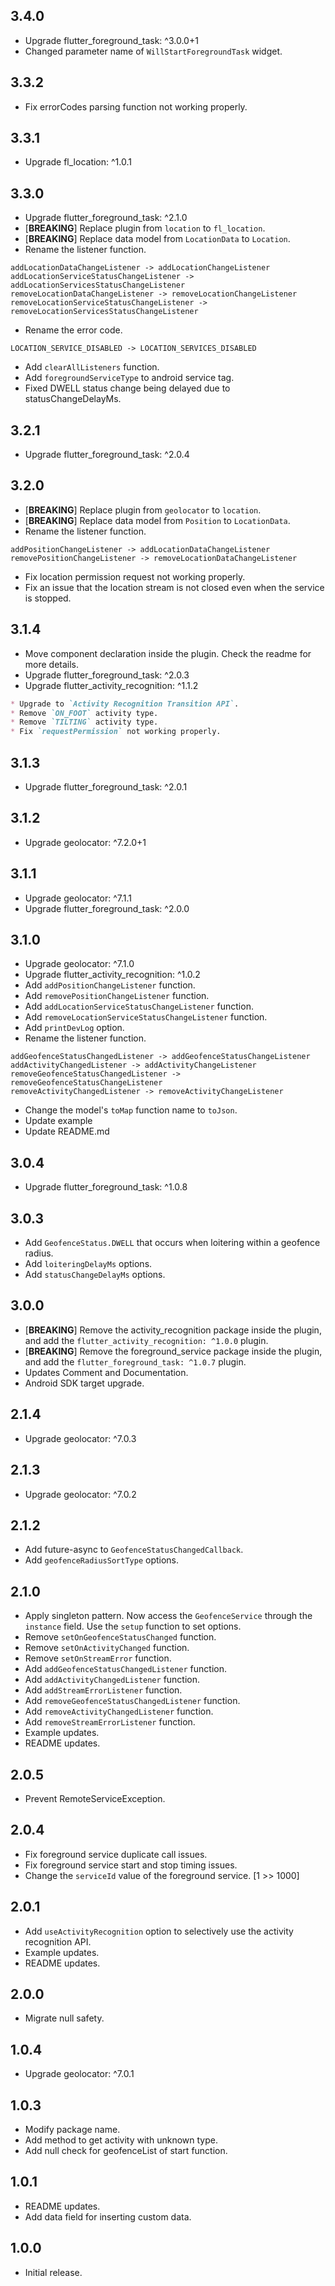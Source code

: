 ## 3.4.0

* Upgrade flutter_foreground_task: ^3.0.0+1
* Changed parameter name of `WillStartForegroundTask` widget.

## 3.3.2

* Fix errorCodes parsing function not working properly.

## 3.3.1

* Upgrade fl_location: ^1.0.1

## 3.3.0

* Upgrade flutter_foreground_task: ^2.1.0
* [**BREAKING**] Replace plugin from `location` to `fl_location`.
* [**BREAKING**] Replace data model from `LocationData` to `Location`.
* Rename the listener function.
```text
addLocationDataChangeListener -> addLocationChangeListener
addLocationServiceStatusChangeListener -> addLocationServicesStatusChangeListener
removeLocationDataChangeListener -> removeLocationChangeListener
removeLocationServiceStatusChangeListener -> removeLocationServicesStatusChangeListener
```
* Rename the error code.
```text
LOCATION_SERVICE_DISABLED -> LOCATION_SERVICES_DISABLED
```
* Add `clearAllListeners` function.
* Add `foregroundServiceType` to android service tag.
* Fixed DWELL status change being delayed due to statusChangeDelayMs.

## 3.2.1

* Upgrade flutter_foreground_task: ^2.0.4

## 3.2.0

* [**BREAKING**] Replace plugin from `geolocator` to `location`.
* [**BREAKING**] Replace data model from `Position` to `LocationData`.
* Rename the listener function.
```text
addPositionChangeListener -> addLocationDataChangeListener
removePositionChangeListener -> removeLocationDataChangeListener
```
* Fix location permission request not working properly.
* Fix an issue that the location stream is not closed even when the service is stopped.

## 3.1.4

* Move component declaration inside the plugin. Check the readme for more details.
* Upgrade flutter_foreground_task: ^2.0.3
* Upgrade flutter_activity_recognition: ^1.1.2
```markdown
* Upgrade to `Activity Recognition Transition API`.
* Remove `ON_FOOT` activity type.
* Remove `TILTING` activity type.
* Fix `requestPermission` not working properly.
```

## 3.1.3

* Upgrade flutter_foreground_task: ^2.0.1

## 3.1.2

* Upgrade geolocator: ^7.2.0+1

## 3.1.1

* Upgrade geolocator: ^7.1.1
* Upgrade flutter_foreground_task: ^2.0.0

## 3.1.0

* Upgrade geolocator: ^7.1.0
* Upgrade flutter_activity_recognition: ^1.0.2
* Add `addPositionChangeListener` function.
* Add `removePositionChangeListener` function.
* Add `addLocationServiceStatusChangeListener` function.
* Add `removeLocationServiceStatusChangeListener` function.
* Add `printDevLog` option.
* Rename the listener function.
```text
addGeofenceStatusChangedListener -> addGeofenceStatusChangeListener
addActivityChangedListener -> addActivityChangeListener
removeGeofenceStatusChangedListener -> removeGeofenceStatusChangeListener
removeActivityChangedListener -> removeActivityChangeListener
```
* Change the model's `toMap` function name to `toJson`.
* Update example
* Update README.md

## 3.0.4

* Upgrade flutter_foreground_task: ^1.0.8

## 3.0.3

* Add `GeofenceStatus.DWELL` that occurs when loitering within a geofence radius.
* Add `loiteringDelayMs` options.
* Add `statusChangeDelayMs` options.

## 3.0.0

* [**BREAKING**] Remove the activity_recognition package inside the plugin, and add the `flutter_activity_recognition: ^1.0.0` plugin.
* [**BREAKING**] Remove the foreground_service package inside the plugin, and add the `flutter_foreground_task: ^1.0.7` plugin.
* Updates Comment and Documentation.
* Android SDK target upgrade.

## 2.1.4

* Upgrade geolocator: ^7.0.3

## 2.1.3

* Upgrade geolocator: ^7.0.2

## 2.1.2

* Add future-async to `GeofenceStatusChangedCallback`.
* Add `geofenceRadiusSortType` options.

## 2.1.0

* Apply singleton pattern. Now access the `GeofenceService` through the `instance` field. Use the `setup` function to set options.
* Remove `setOnGeofenceStatusChanged` function.
* Remove `setOnActivityChanged` function.
* Remove `setOnStreamError` function.
* Add `addGeofenceStatusChangedListener` function.
* Add `addActivityChangedListener` function.
* Add `addStreamErrorListener` function.
* Add `removeGeofenceStatusChangedListener` function.
* Add `removeActivityChangedListener` function.
* Add `removeStreamErrorListener` function.
* Example updates.
* README updates.

## 2.0.5

* Prevent RemoteServiceException.

## 2.0.4

* Fix foreground service duplicate call issues.
* Fix foreground service start and stop timing issues.
* Change the `serviceId` value of the foreground service. [1 >> 1000]

## 2.0.1

* Add `useActivityRecognition` option to selectively use the activity recognition API.
* Example updates.
* README updates.

## 2.0.0

* Migrate null safety.

## 1.0.4

* Upgrade geolocator: ^7.0.1

## 1.0.3

* Modify package name.
* Add method to get activity with unknown type.
* Add null check for geofenceList of start function.

## 1.0.1

* README updates.
* Add data field for inserting custom data.

## 1.0.0

* Initial release.

